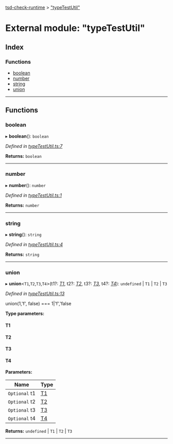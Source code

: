 [tsd-check-runtime](../README.md) > ["typeTestUtil"](../modules/_typetestutil_.md)

# External module: "typeTestUtil"

## Index

### Functions

* [boolean](_typetestutil_.md#boolean)
* [number](_typetestutil_.md#number)
* [string](_typetestutil_.md#string)
* [union](_typetestutil_.md#union)

---

## Functions

<a id="boolean"></a>

###  boolean

▸ **boolean**(): `boolean`

*Defined in [typeTestUtil.ts:7](https://github.com/cancerberoSgx/tsd-check-runtime/blob/a00c97c/src/typeTestUtil.ts#L7)*

**Returns:** `boolean`

___
<a id="number"></a>

###  number

▸ **number**(): `number`

*Defined in [typeTestUtil.ts:1](https://github.com/cancerberoSgx/tsd-check-runtime/blob/a00c97c/src/typeTestUtil.ts#L1)*

**Returns:** `number`

___
<a id="string"></a>

###  string

▸ **string**(): `string`

*Defined in [typeTestUtil.ts:4](https://github.com/cancerberoSgx/tsd-check-runtime/blob/a00c97c/src/typeTestUtil.ts#L4)*

**Returns:** `string`

___
<a id="union"></a>

###  union

▸ **union**<`T1`,`T2`,`T3`,`T4`>(t1?: *[T1]()*, t2?: *[T2]()*, t3?: *[T3]()*, t4?: *[T4]()*): `undefined` \| `T1` \| `T2` \| `T3`

*Defined in [typeTestUtil.ts:13](https://github.com/cancerberoSgx/tsd-check-runtime/blob/a00c97c/src/typeTestUtil.ts#L13)*

union(1,'f', false) === 1\|'f','false

**Type parameters:**

#### T1 
#### T2 
#### T3 
#### T4 
**Parameters:**

| Name | Type |
| ------ | ------ |
| `Optional` t1 | [T1]() |
| `Optional` t2 | [T2]() |
| `Optional` t3 | [T3]() |
| `Optional` t4 | [T4]() |

**Returns:** `undefined` \| `T1` \| `T2` \| `T3`

___

